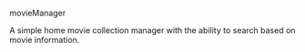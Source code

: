 movieManager

A simple home movie collection manager with the ability to search based on movie information.